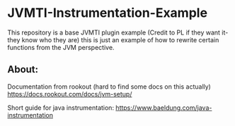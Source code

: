 
# JVMTI-Instrumentation-Example 
This repository is a base JVMTI plugin example (Credit to PL if they want it- they know who they are) this is just an example of how to rewrite certain functions from the JVM perspective. 

## About: 

Documentation from rookout (hard to find some docs on this actually) https://docs.rookout.com/docs/jvm-setup/

Short guide for java instrumentation: 
https://www.baeldung.com/java-instrumentation
